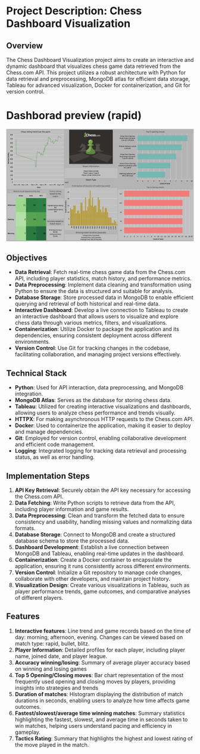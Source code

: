 # Project Description: Chess Dashboard Visualization

## Overview
The Chess Dashboard Visualization project aims to create an interactive and dynamic dashboard that visualizes chess game data retrieved from the Chess.com API. This project utilizes a robust architecture with Python for data retrieval and preprocessing, MongoDB atlas for efficient data storage, Tableau for advanced visualization, Docker for containerization, and Git for version control.

# Dashborad preview (rapid)
<div align="center">
  <img src="tableau/chess_rapid.png" width="1000px" alt="Chess Dashboard Preview">
</div>

## Objectives
- **Data Retrieval**: Fetch real-time chess game data from the Chess.com API, including player statistics, match history, and performance metrics.
- **Data Preprocessing**: Implement data cleaning and transformation using Python to ensure the data is structured and suitable for analysis.
- **Database Storage**: Store processed data in MongoDB to enable efficient querying and retrieval of both historical and real-time data.
- **Interactive Dashboard**: Develop a live connection to Tableau to create an interactive dashboard that allows users to visualize and explore chess data through various metrics, filters, and visualizations.
- **Containerization**: Utilize Docker to package the application and its dependencies, ensuring consistent deployment across different environments.
- **Version Control**: Use Git for tracking changes in the codebase, facilitating collaboration, and managing project versions effectively.

## Technical Stack
- **Python**: Used for API interaction, data preprocessing, and MongoDB integration.
- **MongoDB Atlas**: Serves as the database for storing chess data.
- **Tableau**: Utilized for creating interactive visualizations and dashboards, allowing users to analyze chess performance and trends visually.
- **HTTPX**: For making asynchronous HTTP requests to the Chess.com API.
- **Docker**: Used to containerize the application, making it easier to deploy and manage dependencies.
- **Git**: Employed for version control, enabling collaborative development and efficient code management.
- **Logging**: Integrated logging for tracking data retrieval and processing status, as well as error handling.

## Implementation Steps
1. **API Key Retrieval**: Securely obtain the API key necessary for accessing the Chess.com API.
2. **Data Fetching**: Write Python scripts to retrieve data from the API, including player information and game results.
3. **Data Preprocessing**: Clean and transform the fetched data to ensure consistency and usability, handling missing values and normalizing data formats.
4. **Database Storage**: Connect to MongoDB and create a structured database schema to store the processed data.
5. **Dashboard Development**: Establish a live connection between MongoDB and Tableau, enabling real-time updates in the dashboard.
6. **Containerization**: Create a Docker container to encapsulate the application, ensuring it runs consistently across different environments.
7. **Version Control**: Initialize a Git repository to manage code changes, collaborate with other developers, and maintain project history.
8. **Visualization Design**: Create various visualizations in Tableau, such as player performance trends, game outcomes, and comparative analyses of different players.

## Features
1. **Interactive features**: Line trend and game records based on the time of day: morning, afternoon, evening. Changes can be viewed based on match type: rapid, bullet, blitz.
2. **Player Information**: Detailed profiles for each player, including player name, joined date, and player league.
3. **Accuracy winning/losing**: Summary of average player accuracy based on winning and losing games
4. **Top 5 Opening/Closing moves**: Bar chart representation of the most frequently used opening and closing moves by players, providing insights into strategies and trends
5. **Duration of matches**: Histogram displaying the distribution of match durations in seconds, enabling users to analyze how time affects game outcomes.
6. **Fastest/slowest/average time winning matches**: Summary statistics highlighting the fastest, slowest, and average time in seconds taken to win matches, helping users understand pacing and efficiency in gameplay.
7. **Tactics Rating**: Summary that highlights the highest and lowest rating of the move played in the match.
